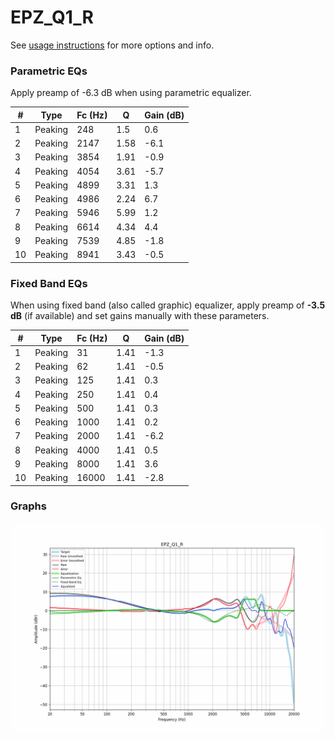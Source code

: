 # EPZ_Q1_R
See [usage instructions](https://github.com/jaakkopasanen/AutoEq#usage) for more options and info.

### Parametric EQs
Apply preamp of -6.3 dB when using parametric equalizer.

|   # | Type    |   Fc (Hz) |    Q |   Gain (dB) |
|-----|---------|-----------|------|-------------|
|   1 | Peaking |       248 | 1.5  |         0.6 |
|   2 | Peaking |      2147 | 1.58 |        -6.1 |
|   3 | Peaking |      3854 | 1.91 |        -0.9 |
|   4 | Peaking |      4054 | 3.61 |        -5.7 |
|   5 | Peaking |      4899 | 3.31 |         1.3 |
|   6 | Peaking |      4986 | 2.24 |         6.7 |
|   7 | Peaking |      5946 | 5.99 |         1.2 |
|   8 | Peaking |      6614 | 4.34 |         4.4 |
|   9 | Peaking |      7539 | 4.85 |        -1.8 |
|  10 | Peaking |      8941 | 3.43 |        -0.5 |

### Fixed Band EQs
When using fixed band (also called graphic) equalizer, apply preamp of **-3.5 dB** (if available) and set gains manually with these parameters.

|   # | Type    |   Fc (Hz) |    Q |   Gain (dB) |
|-----|---------|-----------|------|-------------|
|   1 | Peaking |        31 | 1.41 |        -1.3 |
|   2 | Peaking |        62 | 1.41 |        -0.5 |
|   3 | Peaking |       125 | 1.41 |         0.3 |
|   4 | Peaking |       250 | 1.41 |         0.4 |
|   5 | Peaking |       500 | 1.41 |         0.3 |
|   6 | Peaking |      1000 | 1.41 |         0.2 |
|   7 | Peaking |      2000 | 1.41 |        -6.2 |
|   8 | Peaking |      4000 | 1.41 |         0.5 |
|   9 | Peaking |      8000 | 1.41 |         3.6 |
|  10 | Peaking |     16000 | 1.41 |        -2.8 |

### Graphs
![](./EPZ_Q1_R.png)
